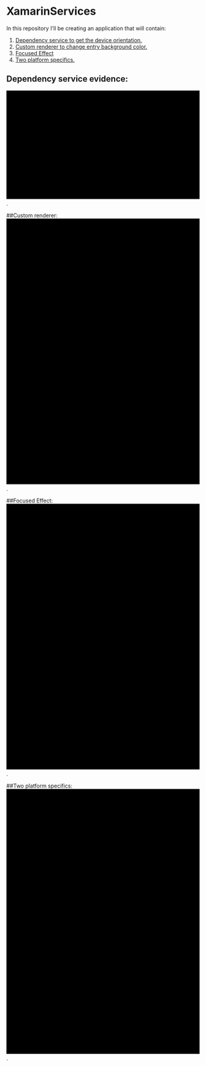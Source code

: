 # XamarinServices

In this repository I'll be creating an application that will contain:

1. [Dependency service to get the device orientation.](#dependency-service-evidence:)
2. [Custom renderer to change entry background color.](#custom-renderer:)
3. [Focused Effect](#focused-effect:)
4. [Two platform specifics.](#two-platform-specifics:)

## Dependency service evidence:
![Dependency](https://github.com/LarryKapija/XamarinServices/blob/main/Evidences/Dependency.gif).


##Custom renderer:
![Renderer](https://github.com/LarryKapija/XamarinServices/blob/main/Evidences/Renderer.gif).


##Focused Effect:
![Effects](https://github.com/LarryKapija/XamarinServices/blob/main/Evidences/Effects.gif).


##Two platform specifics:
![Platform](https://github.com/LarryKapija/XamarinServices/blob/main/Evidences/Platform.gif).
